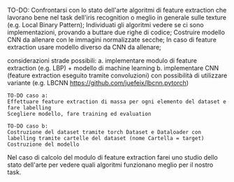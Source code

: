 TO-DO:
  Confrontarsi con lo stato dell'arte algoritmi di feature extraction che lavorano bene nel task dell'iris recognition o meglio in
  generale sulle texture (e.g. Local Binary Pattern);
  Individuati gli algoritmi vedere se ci sono implementazioni, provando a buttare due righe di codice;
  Costruire modello CNN da allenare con le immagini normalizzate secche;
  In caso di feature extraction usare modello diverso da CNN da allenare;



considerazioni strade possibili:
a. implementare modulo di feature extraction (e.g. LBP) + modello di machine learning 
b. implementare CNN (feature extraction eseguito tramite convoluzioni) con possibilità di utilizzare 
   variante (e.g. LBCNN https://github.com/juefeix/lbcnn.pytorch)

    TO-DO caso a:
    Effettuare feature extraction di massa per ogni elemento del dataset e fare labelling
    Scegliere modello, fare training ed evaluation

    TO-DO caso b:
    Costruzione del dataset tramite torch Dataset e Dataloader con labelling tramite cartelle del dataset (nome Cartella = target)
    Costruzione del modello 


Nel caso di calcolo del modulo di feature extraction farei uno studio dello stato dell'arte per vedere quali algoritmi funzionano meglio per il nostro task.


